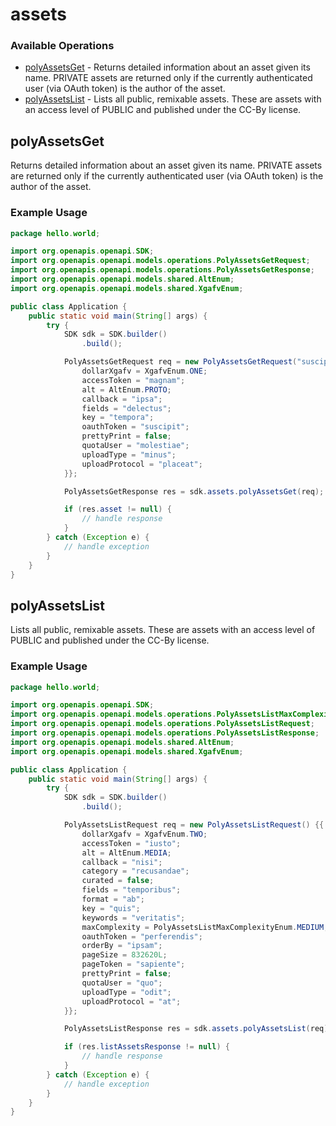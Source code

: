 # assets

### Available Operations

* [polyAssetsGet](#polyassetsget) - Returns detailed information about an asset given its name. PRIVATE assets are returned only if the currently authenticated user (via OAuth token) is the author of the asset.
* [polyAssetsList](#polyassetslist) - Lists all public, remixable assets. These are assets with an access level of PUBLIC and published under the CC-By license.

## polyAssetsGet

Returns detailed information about an asset given its name. PRIVATE assets are returned only if the currently authenticated user (via OAuth token) is the author of the asset.

### Example Usage

```java
package hello.world;

import org.openapis.openapi.SDK;
import org.openapis.openapi.models.operations.PolyAssetsGetRequest;
import org.openapis.openapi.models.operations.PolyAssetsGetResponse;
import org.openapis.openapi.models.shared.AltEnum;
import org.openapis.openapi.models.shared.XgafvEnum;

public class Application {
    public static void main(String[] args) {
        try {
            SDK sdk = SDK.builder()
                .build();

            PolyAssetsGetRequest req = new PolyAssetsGetRequest("suscipit") {{
                dollarXgafv = XgafvEnum.ONE;
                accessToken = "magnam";
                alt = AltEnum.PROTO;
                callback = "ipsa";
                fields = "delectus";
                key = "tempora";
                oauthToken = "suscipit";
                prettyPrint = false;
                quotaUser = "molestiae";
                uploadType = "minus";
                uploadProtocol = "placeat";
            }};            

            PolyAssetsGetResponse res = sdk.assets.polyAssetsGet(req);

            if (res.asset != null) {
                // handle response
            }
        } catch (Exception e) {
            // handle exception
        }
    }
}
```

## polyAssetsList

Lists all public, remixable assets. These are assets with an access level of PUBLIC and published under the CC-By license.

### Example Usage

```java
package hello.world;

import org.openapis.openapi.SDK;
import org.openapis.openapi.models.operations.PolyAssetsListMaxComplexityEnum;
import org.openapis.openapi.models.operations.PolyAssetsListRequest;
import org.openapis.openapi.models.operations.PolyAssetsListResponse;
import org.openapis.openapi.models.shared.AltEnum;
import org.openapis.openapi.models.shared.XgafvEnum;

public class Application {
    public static void main(String[] args) {
        try {
            SDK sdk = SDK.builder()
                .build();

            PolyAssetsListRequest req = new PolyAssetsListRequest() {{
                dollarXgafv = XgafvEnum.TWO;
                accessToken = "iusto";
                alt = AltEnum.MEDIA;
                callback = "nisi";
                category = "recusandae";
                curated = false;
                fields = "temporibus";
                format = "ab";
                key = "quis";
                keywords = "veritatis";
                maxComplexity = PolyAssetsListMaxComplexityEnum.MEDIUM;
                oauthToken = "perferendis";
                orderBy = "ipsam";
                pageSize = 832620L;
                pageToken = "sapiente";
                prettyPrint = false;
                quotaUser = "quo";
                uploadType = "odit";
                uploadProtocol = "at";
            }};            

            PolyAssetsListResponse res = sdk.assets.polyAssetsList(req);

            if (res.listAssetsResponse != null) {
                // handle response
            }
        } catch (Exception e) {
            // handle exception
        }
    }
}
```
